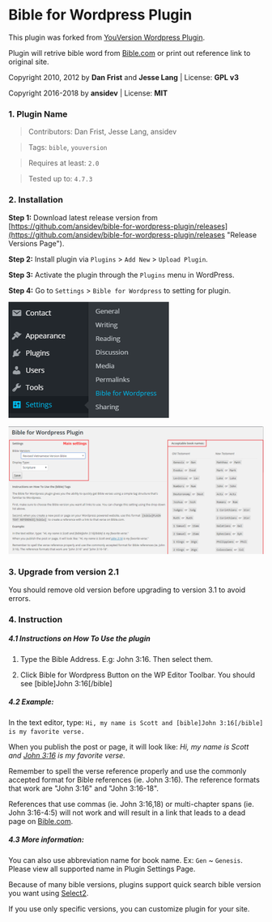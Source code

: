# Bible for Wordpress Plugin
This plugin was forked from [YouVersion Wordpress Plugin](https://github.com/jesselang/youversion-wp-plugin "YouVersion Wordpress Plugin").

Plugin will retrive bible word from [Bible.com](https://bible.com/ "Bible.com") or print out reference link to original site.

Copyright 2010, 2012 by **Dan Frist** and **Jesse Lang** | License: **GPL v3**

Copyright 2016-2018 by **ansidev** | License: **MIT**

### 1. Plugin Name

> Contributors: Dan Frist, Jesse Lang, ansidev 

> Tags: `bible`, `youversion`

> Requires at least: `2.0`

> Tested up to: `4.7.3`

### 2. Installation

**Step 1:** Download latest release version from [https://github.com/ansidev/bible-for-wordpress-plugin/releases](https://github.com/ansidev/bible-for-wordpress-plugin/releases "Release Versions Page").

**Step 2:** Install plugin via `Plugins` > `Add New` > `Upload Plugin`.

**Step 3:** Activate the plugin through the `Plugins` menu in WordPress.

**Step 4:** Go to `Settings` > `Bible for Wordpress` to setting for plugin.

[![Setting Menu](assets/setting-menu.png)]()

[![Setting Page](assets/setting-page.png)]()

### 3. Upgrade from version 2.1

You should remove old version before upgrading to version 3.1 to avoid errors.

### 4. Instruction

##### **4.1 Instructions on How To Use the plugin** 

1. Type the Bible Address. E.g: John 3:16. Then select them.

2. Click Bible for Wordpress Button on the WP Editor Toolbar. You should see [bible]John 3:16[/bible]

##### **4.2 Example:**

In the text editor, type: `Hi, my name is Scott and [bible]John 3:16[/bible] is my favorite verse.`

When you publish the post or page, it will look like: *Hi, my name is Scott and [John 3:16](https://www.bible.com/bible/151/john.3.16 "John 3:16") is my favorite verse.*

Remember to spell the verse reference properly and use the commonly accepted format for Bible references (ie. John 3:16). The reference formats that work are "John 3:16" and "John 3:16-18".

References that use commas (ie. John 3:16,18) or multi-chapter spans (ie. John 3:16-4:5) will not work and will result in a link that leads to a dead page on [Bible.com](https://bible.com/ "Bible.com").

##### **4.3 More information:**

You can also use abbreviation name for book name. Ex: `Gen` ~ `Genesis`. Please view all supported name in Plugin Settings Page.

Because of many bible versions, plugins support quick search bible version you want using [Select2](https://select2.github.io "Select2").

If you use only specific versions, you can customize plugin for your site.

